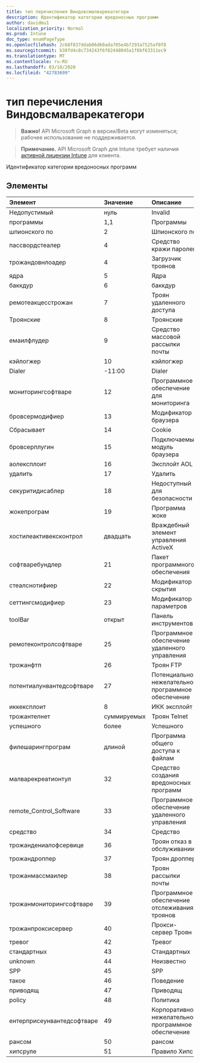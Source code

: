 ```yaml
---
title: тип перечисления Виндовсмалварекатегори
description: Идентификатор категории вредоносных программ
author: davidmu1
localization_priority: Normal
ms.prod: Intune
doc_type: enumPageType
ms.openlocfilehash: 2c68f837ddab06d60ada705e4b7293a7525af0f8
ms.sourcegitcommit: b38fd4c8c734243f6f82448045a1f6bf63311ec9
ms.translationtype: MT
ms.contentlocale: ru-RU
ms.lasthandoff: 03/18/2020
ms.locfileid: "42783699"
---
```

# <a name="windowsmalwarecategory-enum-type"></a>тип перечисления Виндовсмалварекатегори

> **Важно!** API Microsoft Graph в версии/Beta могут изменяться; рабочее использование не поддерживается.

> **Примечание.** API Microsoft Graph для Intune требует наличия [активной лицензии Intune](https://go.microsoft.com/fwlink/?linkid=839381) для клиента.

Идентификатор категории вредоносных программ

## <a name="members"></a>Элементы
|Элемент|Значение|Описание|
|:---|:---|:---|
|Недопустимый|нуль|Invalid|
|программы|1,1|Программы|
|шпионского по|2|Шпионского по|
|пассвордстеалер|4|Средство кражи паролей|
|трожандовнлоадер|4 |Загрузчик троянов|
|ядра|5 |Ядра|
|баккдур|6 |баккдур|
|ремотеакцесстрожан|7 |Троян удаленного доступа|
|Троянские|8 |Троянские|
|емаилфлудер|9 |Средство массовой рассылки почты|
|кэйлогжер|10 |кэйлогжер|
|Dialer|-11:00|Dialer|
|мониторингсофтваре|12|Программное обеспечение для мониторинга|
|бровсермодифиер|13 |Модификатор браузера|
|Сбрасывает|14 |Cookie|
|бровсерплугин|15 |Подключаемый модуль браузера|
|аолексплоит|16 |Эксплойт AOL|
|удалить|17 |Удалить|
|секуритидисаблер|18 |Недоступный для безопасности|
|жокепрограм|19|Программа жоке|
|хостилеактивексконтрол|двадцать|Враждебный элемент управления ActiveX|
|софтваребундлер|21|Пакет программного обеспечения|
|стеалснотифиер|22|Модификатор скрытия|
|сеттингсмодифиер|23|Модификатор параметров|
|toolBar|открыт|Панель инструментов|
|ремотеконтролсофтваре|25|Программное обеспечение удаленного управления|
|трожанфтп|26|Троян FTP|
|потентиалунвантедсофтваре|27|Потенциально нежелательное программное обеспечение|
|иккексплоит|8|ИКК эксплойт|
|трожантелнет|суммируемых|Троян Telnet|
|успешного|более|Успешного|
|филешарингпрограм|длиной|Программа общего доступа к файлам|
|малварекреатионтул|32|Средство создания вредоносных программ|
|remote_Control_Software|33|Программное обеспечение удаленного управления|
|средство|34|Средство|
|трожандениалофсервице|36|Троян отказ в обслуживании|
|трожандроппер|37|Троян дроппер|
|трожанмассмаилер|38|Троян рассылки почты|
|трожанмониторингсофтваре|39|Программное обеспечение отслеживания троянов|
|трожанпроксисервер|40|Прокси-сервер Троян|
|тревог|42|Тревог|
|стандартных|43|Стандартных|
|unknown|44|Неизвестно|
|SPP|45|SPP|
|такое|46|Поведение|
|приводящ|47|Приводящ|
|policy|48|Политика|
|ентерприсеунвантедсофтваре|49|Корпоративное нежелательное программное обеспечение|
|рансом|50|рансом|
|хипсруле|51|Правило Хипс|



